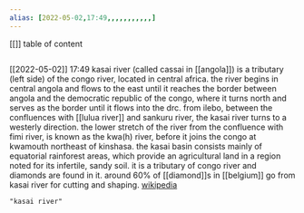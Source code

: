 ```yaml
---
alias: [2022-05-02,17:49,,,,,,,,,,,]
---
```

[[]]
table of content
```toc
```

[[2022-05-02]] 17:49
kasai river (called cassai in [[angola]]) is a tributary (left side) of the congo river, located in central africa. the river begins in central angola and flows to the east until it reaches the border between angola and the democratic republic of the congo, where it turns north and serves as the border until it flows into the drc. from ilebo, between the confluences with [[lulua river]] and sankuru river, the kasai river turns to a westerly direction. the lower stretch of the river from the confluence with fimi river, is known as the kwa(h) river, before it joins the congo at kwamouth northeast of kinshasa. the kasai basin consists mainly of equatorial rainforest areas, which provide an agricultural land in a region noted for its infertile, sandy soil. it is a tributary of congo river and diamonds are found in it. around 60% of [[diamond]]s in [[belgium]] go from kasai river for cutting and shaping.
[wikipedia](https://en.wikipedia.org/wiki/kasai%20river)
```query
"kasai river"
```